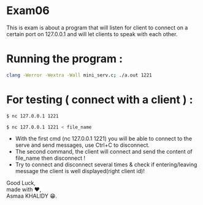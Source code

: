 # Exam06
This is exam is about a program that will listen for client to connect on a certain port on 127.0.0.1 and will let clients to speak with each other.

# Running the program :

```bash
clang -Werror -Wextra -Wall mini_serv.c; ./a.out 1221 
```

# For testing ( connect with a client ) :

```bash
$ nc 127.0.0.1 1221

$ nc 127.0.0.1 1221 < file_name
```
- With the first cmd (nc 127.0.0.1 1221) you will be able to connect to the serve and send messages,
  use Ctrl+C to disconnect.
- The second command, the client will connect and send the content of file_name then disconnect !
- Try to connect and disconnect several times & check if entering/leaving message the client is well displayed(right client id)!

Good Luck,<br>
made with :heart:,<br>
Asmaa KHALIDY :grin:.
